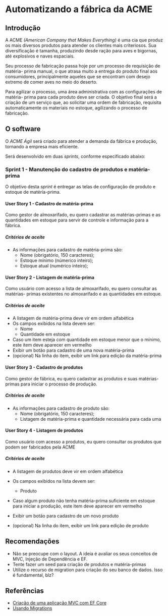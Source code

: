# Automatizando a fábrica da ACME

## Introdução

A ACME _(American Company that Makes Everything)_ é uma cia que produz os mais
diversos produtos para atender os clientes mais criteriosos. Sua diversificação
é tamanha, produzindo desde ração para aves e bigornas, até explosivos e naves
espaciais.

Seu processo de fabricação passa hoje por um processo de requisição de matéria-
prima manual, o que atrasa muito a entrega do produto final aos consumidores, 
principalmente aqueles que se encontram com desejo extremo de comer aves no meio
do deserto.

Para agilizar o processo, uma área administrativa com as configurações de matéria-
prima para cada produto deve ser criada. O objetivo final será a criação de um
serviço que, ao solicitar uma ordem de fabricação, requisita automaticamente os
materiais no estoque, agilizando o processo de fabricação. 

## O software

O _ACME Ágil_ será criado para atender a demanda da fábrica e produção, tornando
a empresa mais eficiente.

Será desenvolvido em duas _sprints_, conforme especificado abaixo:

### Sprint 1 - Manutenção do cadastro de produtos e matéria-prima

O objetivo desta _sprint_ é entregar as telas de configuração de produto e estoque
de matéria-prima.

#### User Story 1 - Cadastro de matéria-prima

Como gestor de almoxarifado, eu quero cadastrar as matérias-primas e as quantidades
em estoque para servir de controle e informação para a fábrica.

##### Critérios de aceite

* As informações para cadastro de matéria-prima são:
    - Nome (obrigatório, 150 caracteres);
    - Estoque mínimo (númerico inteiro);
    - Estoque atual (numérico inteiro);

#### User Story 2 - Listagem de matéria-prima

Como usuário com acesso a lista de almoxarifado, eu quero consultar as matérias-
primas existentes no almoxarifado e as quantidades em estoque.

##### Critérios de aceite

* A listagem de matéria-prima deve vir em ordem alfabética
* Os campos exibidos na lista devem ser:
    - Nome
    - Quantidade em estoque
* Caso um item esteja com quantidade em estoque menor que o mínimo, este item
deve aparecer em vermelho
* Exibir um botão para cadastro de uma nova matéria-prima
* (opcional) Na linha do item, exibir um link para edição da matéria-prima

#### User Story 3 - Cadastro de produtos

Como gestor de fábrica, eu quero cadastrar as produtos e suas matérias-primas
para iniciar o processo de produção.

##### Critérios de aceite

* As informações para cadastro de produto são:
    - Nome (obrigatório, 150 caracteres);
    - Listagem de matéria-prima e quantidade necessária para cada uma

#### User Story 4 - Listagem de produtos

Como usuário com acesso a produtos, eu quero consultar os produtos que podem ser
fabricados pela ACME

##### Critérios de aceite

* A listagem de produtos deve vir em ordem alfabética
* Os campos exibidos na lista devem ser:
    - Produto

* Caso algum produto não tenha matéria-prima suficiente em estoque para iniciar
a produção, este item deve aparecer em vermelho
* Exibir um botão para cadastro de um novo produto
* (opcional) Na linha do item, exibir um link para edição de produto

## Recomendações

* Não se preocupe com o layout. A ideia é avaliar os seus conceitos de MVC, Injeção de Dependência e EF.
* Tente fazer um seed para criação de produtos e matéria-primas
* Utilize o recurso de migration para criação do seu banco de dados. Isso é fundamental, blz?

## Referências

* [Criação de uma aplicação MVC com EF Core](https://docs.microsoft.com/en-us/aspnet/core/data/ef-mvc/intro#add-code-to-initialize-the-database-with-test-data)
* [Usando Migrations](https://docs.microsoft.com/en-us/aspnet/core/data/ef-mvc/migrations)